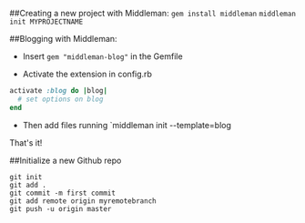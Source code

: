 ##Creating a new project with Middleman:
`gem install middleman`
`middleman init MYPROJECTNAME`

##Blogging with Middleman:

- Insert `gem "middleman-blog"` in the Gemfile

- Activate the extension in config.rb
```ruby
activate :blog do |blog|
  # set options on blog
end
```

- Then add files running `middleman init --template=blog

That's it!

##Initialize a new Github repo
```git
git init
git add .
git commit -m first commit
git add remote origin myremotebranch
git push -u origin master
```